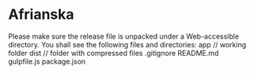 # Afrianska
Please make sure the release file is unpacked under a Web-accessible directory. You shall see the following files and directories:
app	// working folder
dist // folder with compressed files
.gitignore
README.md	
gulpfile.js
package.json
